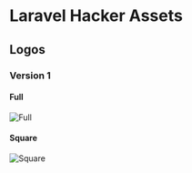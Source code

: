 # Laravel Hacker Assets

## Logos

### Version 1

#### Full
![Full](https://raw.githubusercontent.com/laravelhacker/assets/main/logos/v1/LH-logo-text.png)

#### Square
![Square](https://raw.githubusercontent.com/laravelhacker/assets/main/logos/v1/LH-logo.png)
